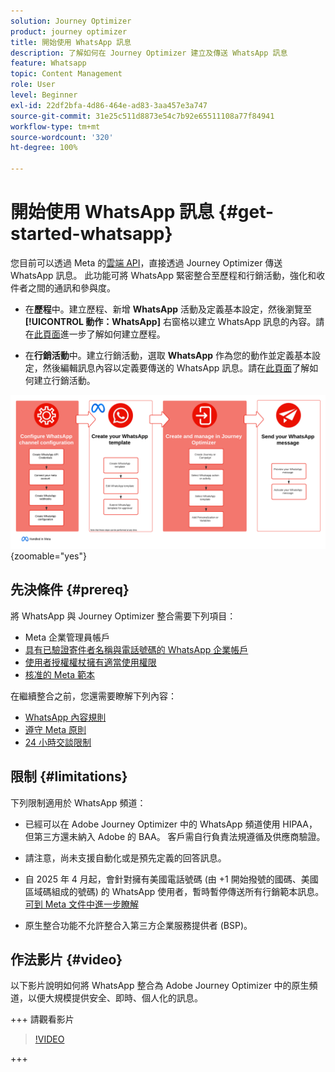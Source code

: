 ```yaml
---
solution: Journey Optimizer
product: journey optimizer
title: 開始使用 WhatsApp 訊息
description: 了解如何在 Journey Optimizer 建立及傳送 WhatsApp 訊息
feature: Whatsapp
topic: Content Management
role: User
level: Beginner
exl-id: 22df2bfa-4d86-464e-ad83-3aa457e3a747
source-git-commit: 31e25c511d8873e54c7b92e65511108a77f84941
workflow-type: tm+mt
source-wordcount: '320'
ht-degree: 100%

---
```


# 開始使用 WhatsApp 訊息 {#get-started-whatsapp}

您目前可以透過 Meta 的[雲端 API](https://developers.facebook.com/docs/whatsapp/cloud-api/)，直接透過 Journey Optimizer 傳送 WhatsApp 訊息。 此功能可將 WhatsApp 緊密整合至歷程和行銷活動，強化和收件者之間的通訊和參與度。

* 在&#x200B;**歷程**&#x200B;中。建立歷程、新增 **WhatsApp** 活動及定義基本設定，然後瀏覽至&#x200B;**[!UICONTROL 動作：WhatsApp]** 右窗格以建立 WhatsApp 訊息的內容。請在[此頁面](../building-journeys/journey-gs.md)進一步了解如何建立歷程。

* 在&#x200B;**行銷活動**&#x200B;中。建立行銷活動，選取 **WhatsApp** 作為您的動作並定義基本設定，然後編輯訊息內容以定義要傳送的 WhatsApp 訊息。請在[此頁面](../campaigns/create-campaign.md#configure)了解如何建立行銷活動。

![](assets/do-not-localize/whatsapp-beta.png){zoomable="yes"}

## 先決條件 {#prereq}

將 WhatsApp 與 Journey Optimizer 整合需要下列項目：

* Meta 企業管理員帳戶
* [具有已驗證寄件者名稱與電話號碼的 WhatsApp 企業帳戶](https://developers.facebook.com/docs/whatsapp/overview/business-accounts/)
* [使用者授權權杖擁有適當使用權限](https://developers.facebook.com/blog/post/2022/12/05/auth-tokens/)
* [核准的 Meta 範本](https://developers.facebook.com/docs/whatsapp/message-templates/guidelines/)

在繼續整合之前，您還需要瞭解下列內容：

* [WhatsApp 內容規則](https://www.whatsapp.com/legal/messaging-guidelines)
* [遵守 Meta 原則](https://www.whatsapp.com/legal)
* [24 小時交談限制](https://developers.facebook.com/docs/whatsapp/messaging-limits/)

## 限制 {#limitations}

下列限制適用於 WhatsApp 頻道：

* 已經可以在 Adobe Journey Optimizer 中的 WhatsApp 頻道使用 HIPAA，但第三方還未納入 Adobe 的 BAA。 客戶需自行負責法規遵循及供應商驗證。

* 請注意，尚未支援自動化或是預先定義的回答訊息。

* 自 2025 年 4 月起，會針對擁有美國電話號碼 (由 +1 開始撥號的國碼、美國區域碼組成的號碼) 的 WhatsApp 使用者，暫時暫停傳送所有行銷範本訊息。 [可到 Meta 文件中進一步瞭解](https://developers.facebook.com/docs/whatsapp/cloud-api/guides/send-message-templates#per-user-marketing-template-message-limits)

* 原生整合功能不允許整合入第三方企業服務提供者 (BSP)。

## 作法影片 {#video}

以下影片說明如何將 WhatsApp 整合為 Adobe Journey Optimizer 中的原生頻道，以便大規模提供安全、即時、個人化的訊息。

+++ 請觀看影片

>[!VIDEO](https://video.tv.adobe.com/v/3470255?learn=on&captions=chi_hant)

+++

